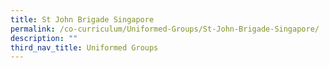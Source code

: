```yaml
---
title: St John Brigade Singapore
permalink: /co-curriculum/Uniformed-Groups/St-John-Brigade-Singapore/
description: ""
third_nav_title: Uniformed Groups
---
```

